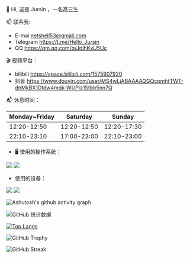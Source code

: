 👋 Hi, 这是 Jursin ，一名高三生

📫 联系我:
  - E-mai netshell53@gmail.com
  - Telegram https://t.me/Hello_Jursin
  - QQ https://qm.qq.com/q/JpIhKxU5Uc

🎬 视频平台：
  - bilibili https://space.bilibili.com/1575907920
  - 抖音 https://www.douyin.com/user/MS4wLjABAAAAQGQcpmhfTWT-dnMkBX1Dtdw4mqk-WUPiz1Stbb5nn7Q

📬 休息时间：

| **Monday~Friday** | **Saturday** | **Sunday** |
| - | - | - |
| 12:20-12:50 | 12:20-12:50 | 12:20-17:30 |
| 22:10-23:10 | 17:00-23:00 | 22:10-23:00 |

- 🖥 使用的操作系统：

![](https://img.shields.io/badge/Android-3DDC84?style=flat&logo=android&logoColor=white)
![](https://img.shields.io/badge/Windows-0078D6?style=flat)

- 使用的设备：

![](https://img.shields.io/badge/Redmi_Note_9-%23FF7E00?style=flat&logo=xiaomi&logoColor=white)
![](https://img.shields.io/badge/IdeaPad_15_ALC7-%23DA0807?style=flat&logo=lenovo&logoColor=white)

![Ashutosh's github activity graph](https://github-readme-activity-graph.vercel.app/graph?username=Jursin&theme=github-compact)

![GitHub 统计数据](https://github-readme-stats.vercel.app/api?username=Jursin&&show=reviews,discussions_started,discussions_answered,prs_merged,prs_merged_percentage&show_icons=true&include_all_commits=true&count_private=true&custom_title=Jursin%E7%9A%84%20GitHub%20%E7%BB%9F%E8%AE%A1%E6%95%B0%E6%8D%AE%EF%BC%81&number_format=long&theme=default)

[![Top Langs](https://github-readme-stats.vercel.app/api/top-langs/?username=Jursin&layout=compact)](https://github.com/Jursin)

![GitHub Trophy](https://github-profile-trophy.vercel.app/?username=Jursin)

![GitHub Streak](https://github-readme-streak-stats.herokuapp.com/?user=Jursin)
